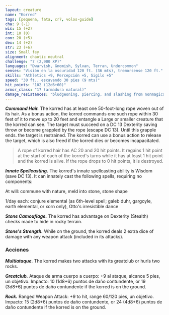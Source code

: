```yaml
---
layout: creature
name: "Korred"
tags: [pequena, fata, cr7, volos-guide]
cha: 9 (-1)
wis: 15 (+2)
int: 10 (0)
con: 20 (+5)
dex: 14 (+2)
str: 23 (+6)
size: Small fey
alignment: chaotic neutral
challenge: "7 (2,900 XP)"
languages: "Dwarvish, Gnomish, Sylvan, Terran, Undercommon"
senses: "Visión en la oscuridad 120 ft. (36 mts), tremorsense 120 ft."
skills: "Athletics +9, Percepción +5, Sigilo +5"
speed: "30 ft., escavando 30 pies (9 mts)"
hit_points: "102 (12d6+60)"
armor_class: "17 (armadura natural)"
damage_resistances: "bludgeoning, piercing, and slashing from nonmagical attacks"
---
```


***Command Hair.*** The korred has at least one 50-foot-long rope woven out of its hair. As a bonus action, the korred commands one such rope within 30 feet of it to move up to 20 feet and entangle a Large or smaller creature that the korred can see. The target must succeed on a DC 13 Dexterity saving throw or become grappled by the rope (escape DC 13). Until this grapple ends. the target is restrained. The korred can use a bonus action to release the target, which is also freed if the korred dies or becomes incapacitated.

>A rope of korred hair has AC 20 and 20 hit points. It regains 1 hit point at the start of each of the korred's turns while it has at least 1 hit point and the korred is alive. If the rope drops to 0 hit points, it is destroyed.

***Innate Spellcasting.*** The korred's innate spellcasting ability is Wisdom (save DC 13). It can innately cast the following spells, requiring no components:

At will: commune with nature, meld into stone, stone shape

1/day each: conjure elemental (as 6th-level spell; galeb duhr, gargoyle, earth elemental, or xorn only), Otto's irresistible dance

***Stone Camouflage.*** The korred has advantage on Dexterity (Stealth) checks made to hide in rocky terrain.

***Stone's Strength.*** While on the ground, the korred deals 2 extra dice of damage with any weapon attack (included in its attacks).

### Acciones

***Multiataque.*** The korred makes two attacks with its greatclub or hurls two rocks.

***Greatclub.*** Ataque de arma cuerpo a cuerpo: +9 al ataque, alcance 5 pies, un objetivo. Impacto: 10 (1d8+6) puntos de daño contundente, or 19 (3d8+6) puntos de daño contundente if the korred is on the ground.

***Rock.*** Ranged Weapon Attack: +9 to hit, range 60/120 pies, un objetivo. Impacto: 15 (2d8+6) puntos de daño contundente, or 24 (4d8+6) puntos de daño contundente if the korred is on the ground.